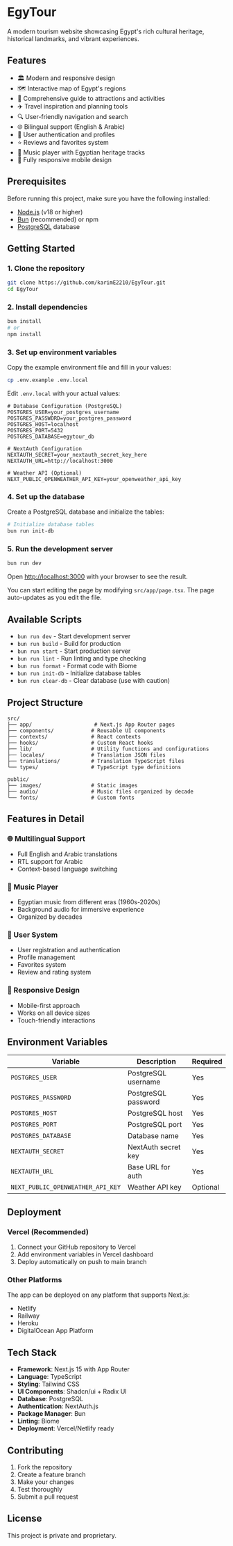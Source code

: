 # EgyTour

A modern tourism website showcasing Egypt's rich cultural heritage, historical landmarks, and vibrant experiences.

## Features

- 🏛️ Modern and responsive design
- 🗺️ Interactive map of Egypt's regions
- 📍 Comprehensive guide to attractions and activities
- ✈️ Travel inspiration and planning tools
- 🔍 User-friendly navigation and search
- 🌐 Bilingual support (English & Arabic)
- 👤 User authentication and profiles
- ⭐ Reviews and favorites system
- 🎵 Music player with Egyptian heritage tracks
- 📱 Fully responsive mobile design

## Prerequisites

Before running this project, make sure you have the following installed:

- [Node.js](https://nodejs.org/) (v18 or higher)
- [Bun](https://bun.sh/) (recommended) or npm
- [PostgreSQL](https://www.postgresql.org/) database

## Getting Started

### 1. Clone the repository

```bash
git clone https://github.com/karimE2210/EgyTour.git
cd EgyTour
```

### 2. Install dependencies

```bash
bun install
# or
npm install
```

### 3. Set up environment variables

Copy the example environment file and fill in your values:

```bash
cp .env.example .env.local
```

Edit `.env.local` with your actual values:

```env
# Database Configuration (PostgreSQL)
POSTGRES_USER=your_postgres_username
POSTGRES_PASSWORD=your_postgres_password
POSTGRES_HOST=localhost
POSTGRES_PORT=5432
POSTGRES_DATABASE=egytour_db

# NextAuth Configuration
NEXTAUTH_SECRET=your_nextauth_secret_key_here
NEXTAUTH_URL=http://localhost:3000

# Weather API (Optional)
NEXT_PUBLIC_OPENWEATHER_API_KEY=your_openweather_api_key
```

### 4. Set up the database

Create a PostgreSQL database and initialize the tables:

```bash
# Initialize database tables
bun run init-db
```

### 5. Run the development server

```bash
bun run dev
```

Open [http://localhost:3000](http://localhost:3000) with your browser to see the result.

You can start editing the page by modifying `src/app/page.tsx`. The page auto-updates as you edit the file.

## Available Scripts

- `bun run dev` - Start development server
- `bun run build` - Build for production
- `bun run start` - Start production server
- `bun run lint` - Run linting and type checking
- `bun run format` - Format code with Biome
- `bun run init-db` - Initialize database tables
- `bun run clear-db` - Clear database (use with caution)

## Project Structure

```
src/
├── app/                    # Next.js App Router pages
├── components/            # Reusable UI components
├── contexts/              # React contexts
├── hooks/                 # Custom React hooks
├── lib/                   # Utility functions and configurations
├── locales/               # Translation JSON files
├── translations/          # Translation TypeScript files
└── types/                 # TypeScript type definitions

public/
├── images/                # Static images
├── audio/                 # Music files organized by decade
└── fonts/                 # Custom fonts
```

## Features in Detail

### 🌐 Multilingual Support
- Full English and Arabic translations
- RTL support for Arabic
- Context-based language switching

### 🎵 Music Player
- Egyptian music from different eras (1960s-2020s)
- Background audio for immersive experience
- Organized by decades

### 👤 User System
- User registration and authentication
- Profile management
- Favorites system
- Review and rating system

### 📱 Responsive Design
- Mobile-first approach
- Works on all device sizes
- Touch-friendly interactions

## Environment Variables

| Variable | Description | Required |
|----------|-------------|----------|
| `POSTGRES_USER` | PostgreSQL username | Yes |
| `POSTGRES_PASSWORD` | PostgreSQL password | Yes |
| `POSTGRES_HOST` | PostgreSQL host | Yes |
| `POSTGRES_PORT` | PostgreSQL port | Yes |
| `POSTGRES_DATABASE` | Database name | Yes |
| `NEXTAUTH_SECRET` | NextAuth secret key | Yes |
| `NEXTAUTH_URL` | Base URL for auth | Yes |
| `NEXT_PUBLIC_OPENWEATHER_API_KEY` | Weather API key | Optional |

## Deployment

### Vercel (Recommended)
1. Connect your GitHub repository to Vercel
2. Add environment variables in Vercel dashboard
3. Deploy automatically on push to main branch

### Other Platforms
The app can be deployed on any platform that supports Next.js:
- Netlify
- Railway
- Heroku
- DigitalOcean App Platform

## Tech Stack

- **Framework**: Next.js 15 with App Router
- **Language**: TypeScript
- **Styling**: Tailwind CSS
- **UI Components**: Shadcn/ui + Radix UI
- **Database**: PostgreSQL
- **Authentication**: NextAuth.js
- **Package Manager**: Bun
- **Linting**: Biome
- **Deployment**: Vercel/Netlify ready

## Contributing

1. Fork the repository
2. Create a feature branch
3. Make your changes
4. Test thoroughly
5. Submit a pull request

## License

This project is private and proprietary.
